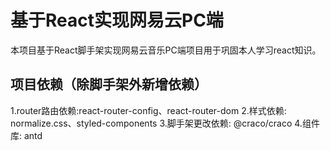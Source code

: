 # 基于React实现网易云PC端
本项目基于React脚手架实现网易云音乐PC端项目用于巩固本人学习react知识。
## 项目依赖（除脚手架外新增依赖）
1.router路由依赖:react-router-config、react-router-dom
2.样式依赖: normalize.css、styled-components
3.脚手架更改依赖: @craco/craco 
4.组件库: antd

